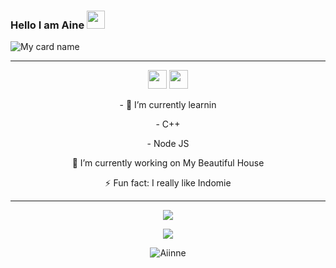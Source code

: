 ### Hello I am Aine <img src="https://github.com/TheDudeThatCode/TheDudeThatCode/blob/master/Assets/Hi.gif" width="29px">

![My card name](https://cardivo.vercel.app/api?name=Aine&description=Hi,%20i%27m%20a%20developer%20end%20back%20and%20i%20am%2023%20y.o.%20Nice%20to%20meet%20you%20%F0%9F%91%8B&image=https://telegra.ph/file/456f00853b6116056be74.jpg)

------

<p align='center'>
   <a href="https://wa.me/62895330379186"><img height="30" src="https://telegra.ph/file/74e742d63924a4b4cd625.jpg"></a>
   <a href="https://instagram.com/ainee_bot"><img height="30" src="https://raw.githubusercontent.com/TobyG74/TobyG74/main/instagram.jpg"></a>
</p>

<p align='center'>
- 🌱 I’m currently learnin
</p>
<p align='center'>
   - C++
</p>
<p align='center'>
  - Node JS
</p>
<p align='center'>
🔭 I’m currently working on My Beautiful House
</p>
<p align='center'>
   ⚡ Fun fact: I really like Indomie
 </p>
   
 ------
<p align="center"><a href="https://github.com/Aiinne"><img src="https://github-readme-stats.vercel.app/api?username=Aiinne&show_icons=true&theme=tokyonight"></a></p>
<p align="center">
  <a href="https://github.com/aiinne"><img src="https://github-readme-stats.vercel.app/api/top-langs?username=Aiinne&bg_color=30,e96443,904e95&title_color=fff&text_color=fff&hide_border=true&show_icons=true&layout=compact" /></a>
</p>

<p align="center"> <img src="https://github-readme-streak-stats.herokuapp.com/?user=Aiinne&" alt="Aiinne" /></p>
